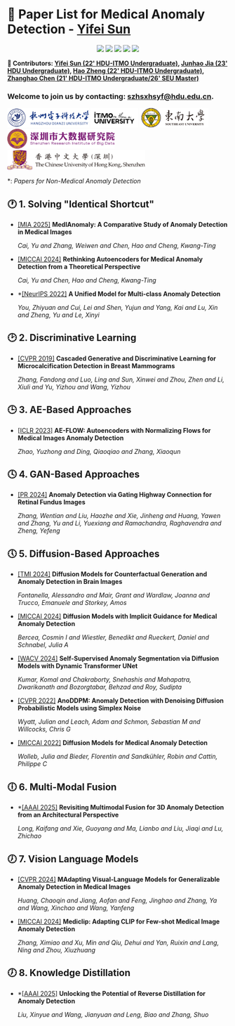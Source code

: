 # 🌟 Paper List for Medical Anomaly Detection - [Yifei Sun](https://diaoquesang.github.io/)

<div align="center">
  
[![](https://hits.seeyoufarm.com/api/count/incr/badge.svg?url=https%3A%2F%2Fgithub.com%2Fdiaoquesang%2FPaper-List-for-Medical-Anomaly-Detection&count_bg=%2379C83D&title_bg=%23555555&icon=&icon_color=%23E7E7E7&title=Pageviews&edge_flat=falsev)](https://github.com/diaoquesang/Paper-List-for-Medical-Anomaly-Detection)
[![](https://img.shields.io/github/stars/diaoquesang/Paper-List-for-Medical-Anomaly-Detection)](https://github.com/diaoquesang/Paper-List-for-Medical-Anomaly-Detection)
[![](https://img.shields.io/github/forks/diaoquesang/Paper-List-for-Medical-Anomaly-Detection)](https://github.com/diaoquesang/Paper-List-for-Medical-Anomaly-Detection)
[![](https://img.shields.io/github/issues/diaoquesang/Paper-List-for-Medical-Anomaly-Detection)](https://github.com/diaoquesang/Paper-List-for-Medical-Anomaly-Detection/issues)
[![](https://img.shields.io/github/license/diaoquesang/Paper-List-for-Medical-Anomaly-Detection)](https://github.com/diaoquesang/Paper-List-for-Medical-Anomaly-Detection/blob/main/LICENSE) 
  
</div>

**🦉 Contributors: [Yifei Sun (22' HDU-ITMO Undergraduate)](https://diaoquesang.github.io/), [Junhao Jia (23' HDU Undergraduate)](https://github.com/BeistMedAI), [Hao Zheng (22' HDU-ITMO Undergraduate)](https://github.com/267588), [Zhanghao Chen (21' HDU-ITMO Undergraduate/26' SEU Master)](https://benny0323.github.io/bio/)**

### Welcome to join us by contacting: szhsxhsyf@hdu.edu.cn.

<div>
<img src="https://github.com/diaoquesang/Paper-List-for-Medical-Anomaly-Detection/blob/main/logos/HDU.png" height="45px" href="https://www.hdu.edu.cn/">
<img src="https://github.com/diaoquesang/Paper-List-for-Medical-Anomaly-Detection/blob/main/logos/ITMO.jpg" height="45px" href="https://en.itmo.ru/">
<img src="https://github.com/diaoquesang/Paper-List-for-Medical-Anomaly-Detection/blob/main/logos/SEU.jpg" height="45px" href="https://www.seu.edu.cn/">
<img src="https://github.com/diaoquesang/Paper-List-for-Medical-Anomaly-Detection/blob/main/logos/SRIBD.png" height="45px" href="https://www.sribd.cn/">
<img src="https://github.com/diaoquesang/Paper-List-for-Medical-Anomaly-Detection/blob/main/logos/CUHK-SZ.png" height="45px" href="https://www.cuhk.edu.cn/zh-hans">
</div>

*: *Papers for Non-Medical Anomaly Detection*

## 🕐 1. Solving "Identical Shortcut"

- [[MIA 2025]](https://arxiv.org/pdf/2404.04518) **MedIAnomaly: A Comparative Study of Anomaly Detection in Medical Images**

  *Cai, Yu and Zhang, Weiwen and Chen, Hao and Cheng, Kwang-Ting*

- [[MICCAI 2024]](https://arxiv.org/pdf/2403.09303) **Rethinking Autoencoders for Medical Anomaly Detection from a Theoretical Perspective**

  *Cai, Yu and Chen, Hao and Cheng, Kwang-Ting*

- *[[NeurIPS 2022]](https://proceedings.neurips.cc/paper_files/paper/2022/file/1d774c112926348c3e25ea47d87c835b-Paper-Conference.pdf) **A Unified Model for Multi-class Anomaly Detection**

  *You, Zhiyuan and Cui, Lei and Shen, Yujun and Yang, Kai and Lu, Xin and Zheng, Yu and Le, Xinyi*

## 🕑 2. Discriminative Learning

- [[CVPR 2019]](https://openaccess.thecvf.com/content_CVPR_2019/papers/Zhang_Cascaded_Generative_and_Discriminative_Learning_for_Microcalcification_Detection_in_Breast_CVPR_2019_paper.pdf) **Cascaded Generative and Discriminative Learning for Microcalcification Detection in Breast Mammograms**

  *Zhang, Fandong and Luo, Ling and Sun, Xinwei and Zhou, Zhen and Li, Xiuli and Yu, Yizhou and Wang, Yizhou*

## 🕒 3. AE-Based Approaches

- [[ICLR 2023]](https://openreview.net/pdf?id=9OmCr1q54Z) **AE-FLOW: Autoencoders with Normalizing Flows for Medical Images Anomaly Detection**

  *Zhao, Yuzhong and Ding, Qiaoqiao and Zhang, Xiaoqun*
  
## 🕓 4. GAN-Based Approaches

- [[PR 2024]](https://ntnuopen.ntnu.no/ntnu-xmlui/bitstream/handle/11250/3178214/2229397_Article_.pdf?sequence=1) **Anomaly Detection via Gating Highway Connection for Retinal Fundus Images**

  *Zhang, Wentian and Liu, Haozhe and Xie, Jinheng and Huang, Yawen and Zhang, Yu and Li, Yuexiang and Ramachandra, Raghavendra and Zheng, Yefeng*
  
## 🕔 5. Diffusion-Based Approaches

- [[TMI 2024]](https://arxiv.org/pdf/2308.02062) **Diffusion Models for Counterfactual Generation and Anomaly Detection in Brain lmages**

  *Fontanella, Alessandro and Mair, Grant and Wardlaw, Joanna and Trucco, Emanuele and Storkey, Amos*

- [[MICCAI 2024]](https://arxiv.org/pdf/2403.08464) **Diffusion Models with Implicit Guidance for Medical Anomaly Detection**

  *Bercea, Cosmin I and Wiestler, Benedikt and Rueckert, Daniel and Schnabel, Julia A*

- [[WACV 2024]](https://www.researchgate.net/profile/Sudipta-Roy-9/publication/389540571_Self-Supervised_Anomaly_Segmentation_via_Diffusion_Models_with_Dynamic_Transformer_UNet/links/67c6e067461fb56424f04c9f/Self-Supervised-Anomaly-Segmentation-via-Diffusion-Models-with-Dynamic-Transformer-UNet.pdf) **Self-Supervised Anomaly Segmentation via Diffusion Models with Dynamic Transformer UNet**

  *Kumar, Komal and Chakraborty, Snehashis and Mahapatra, Dwarikanath and Bozorgtabar, Behzad and Roy, Sudipta*

- [[CVPR 2022]](https://openaccess.thecvf.com/content/CVPR2022W/NTIRE/papers/Wyatt_AnoDDPM_Anomaly_Detection_With_Denoising_Diffusion_Probabilistic_Models_Using_Simplex_CVPRW_2022_paper.pdf) **AnoDDPM: Anomaly Detection with Denoising Diffusion Probabilistic Models using Simplex Noise**

  *Wyatt, Julian and Leach, Adam and Schmon, Sebastian M and Willcocks, Chris G*

- [[MICCAI 2022]](https://arxiv.org/pdf/2203.04306) **Diffusion Models for Medical Anomaly Detection**

  *Wolleb, Julia and Bieder, Florentin and Sandkühler, Robin and Cattin, Philippe C*

## 🕕 6. Multi-Modal Fusion

- *[[AAAI 2025]](https://arxiv.org/pdf/2412.17297) **Revisiting Multimodal Fusion for 3D Anomaly Detection from an Architectural Perspective**

  *Long, Kaifang and Xie, Guoyang and Ma, Lianbo and Liu, Jiaqi and Lu, Zhichao*

## 🕖 7. Vision Language Models

- [[CVPR 2024]](https://arxiv.org/abs/2403.12570) **MAdapting Visual-Language Models for Generalizable Anomaly Detection in Medical Images**

  *Huang, Chaoqin and Jiang, Aofan and Feng, Jinghao and Zhang, Ya and Wang, Xinchao and Wang, Yanfeng*

- [[MICCAI 2024]](https://arxiv.org/pdf/2405.11315) **Mediclip: Adapting CLIP for Few-shot Medical Image Anomaly Detection**

  *Zhang, Ximiao and Xu, Min and Qiu, Dehui and Yan, Ruixin and Lang, Ning and Zhou, Xiuzhuang*

## 🕖 8. Knowledge Distillation
  
- *[[AAAI 2025]](https://arxiv.org/pdf/2412.07579) **Unlocking the Potential of Reverse Distillation for Anomaly Detection**

  *Liu, Xinyue and Wang, Jianyuan and Leng, Biao and Zhang, Shuo*
